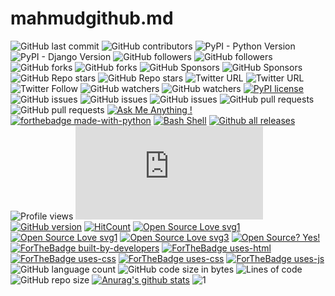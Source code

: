 # mahmudgithub.md

![GitHub last commit](https://img.shields.io/github/last-commit/mahmudgithub/Django-React-CRUD-Operation?logo=github&style=plastic) 
![GitHub contributors](https://img.shields.io/github/contributors/mahmudgithub/Django-React-CRUD-Operation?logo=github&style=plastic)
![PyPI - Python Version](https://img.shields.io/pypi/pyversions/django?logo=github)
![PyPI - Django Version](https://img.shields.io/pypi/djversions/djangorestframework?logo=github&style=for-the-badge)
![GitHub followers](https://img.shields.io/github/followers/mahmudgithub?logo=github&style=social)
![GitHub followers](https://img.shields.io/github/followers/mahmudgithub?style=plastic) 
![GitHub forks](https://img.shields.io/github/forks/mahmudgithub/Django-React-CRUD-Operation?style=social)
![GitHub forks](https://img.shields.io/github/forks/mahmudgithub/Django-React-CRUD-Operation?logo=github&style=plastic)
![GitHub Sponsors](https://img.shields.io/github/sponsors/mahmudgithub?logo=github&style=social) 
![GitHub Sponsors](https://img.shields.io/github/sponsors/mahmudgithub?logo=github&style=plastic)
![GitHub Repo stars](https://img.shields.io/github/stars/mahmudgithub/Django-React-CRUD-Operation?logo=github&style=social)
![GitHub Repo stars](https://img.shields.io/github/stars/mahmudgithub/Django-React-CRUD-Operation?logo=github&style=plastic)
![Twitter URL](https://img.shields.io/twitter/url?logo=twitter&style=social&url=https%3A%2F%2Ftwitter.com%2FMahmud_Hossain5)
![Twitter URL](https://img.shields.io/twitter/url?logo=twitter&style=plastic&url=https%3A%2F%2Ftwitter.com%2FMahmud_Hossain5)
![Twitter Follow](https://img.shields.io/twitter/follow/Mahmud_Hossain5?logo=twitter&style=plastic)
![GitHub watchers](https://img.shields.io/github/watchers/mahmudgithub/Django-React-CRUD-Operation?logo=github&style=social) 
![GitHub watchers](https://img.shields.io/github/watchers/mahmudgithub/Django-React-CRUD-Operation?logo=github&style=plastic)
[![PyPI license](https://img.shields.io/pypi/l/ansicolortags.svg)](https://pypi.python.org/pypi/ansicolortags/) 
![GitHub issues](https://img.shields.io/github/issues/mahmudgithub/Django-React-CRUD-Operation?logo=github&style=social) 
![GitHub issues](https://img.shields.io/github/issues/mahmudgithub/Django-React-CRUD-Operation?logo=github&style=plastic)
![GitHub issues](https://img.shields.io/github/issues-raw/mahmudgithub/Django-React-CRUD-Operation?logo=github&style=plastic) 
![GitHub pull requests](https://img.shields.io/github/issues-pr/mahmudgithub/Django-React-CRUD-Operation?logo=github&style=social) 
![GitHub pull requests](https://img.shields.io/github/issues-pr/mahmudgithub/Django-React-CRUD-Operation?logo=github&style=plastic)
[![Ask Me Anything !](https://img.shields.io/badge/Ask%20me-anything-1abc9c.svg)](https://GitHub.com/mahmudgithub/Django-React-CRUD-Operation) 
[![forthebadge made-with-python](http://ForTheBadge.com/images/badges/made-with-python.svg)](https://www.python.org/) 
[![Bash Shell](https://badges.frapsoft.com/bash/v1/bash.png?v=103)](https://github.com/ellerbrock/open-source-badges/)
[![Github all releases](https://img.shields.io/github/downloads/Naereen/StrapDown.js/total.svg)](https://GitHub.com/mahmudgithub/StrapDown.js/releases/)
![Profile views](https://gpvc.arturio.dev/mahmudgithub)
[![Only 32 Kb](https://badge-size.herokuapp.com/Naereen/StrapDown.js/master/strapdown.min.js)](https://github.com/Naereen/StrapDown.js/blob/master/strapdown.min.js)
[![GitHub version](https://badge.fury.io/gh/Naereen%2FStrapDown.js.svg)](https://github.com/Naereen/StrapDown.js)
[![HitCount](http://hits.dwyl.io/Naereen/badges.svg)](http://hits.dwyl.io/Naereen/badges)
[![Open Source Love svg1](https://badges.frapsoft.com/os/v1/open-source.svg?v=103)](https://github.com/ellerbrock/open-source-badges/)[![Open Source Love svg1](https://badges.frapsoft.com/os/v1/open-source.svg?v=103)](https://github.com/ellerbrock/open-source-badges/)
[![Open Source Love svg3](https://badges.frapsoft.com/os/v3/open-source.svg?v=103)](https://github.com/ellerbrock/open-source-badges/)
[![Open Source? Yes!](https://badgen.net/badge/Open%20Source%20%3F/Yes%21/blue?icon=github)](https://github.com/Naereen/badges/)
[![ForTheBadge built-by-developers](http://ForTheBadge.com/images/badges/built-by-developers.svg)](https://GitHub.com/Naereen/)
[![ForTheBadge uses-html](http://ForTheBadge.com/images/badges/uses-html.svg)](http://ForTheBadge.com)[![ForTheBadge uses-css](http://ForTheBadge.com/images/badges/uses-css.svg)](http://ForTheBadge.com)
[![ForTheBadge uses-css](http://ForTheBadge.com/images/badges/uses-css.svg)](http://ForTheBadge.com)
[![ForTheBadge uses-js](http://ForTheBadge.com/images/badges/uses-js.svg)](http://ForTheBadge.com)
![GitHub language count](https://img.shields.io/github/languages/count/mahmudgithub/Django-React-CRUD-Operation)
![GitHub code size in bytes](https://img.shields.io/github/languages/code-size/mahmudgithub/Django-React-CRUD-Operation)
![Lines of code](https://img.shields.io/tokei/lines/github/mahmudgithub/Django-React-CRUD-Operation)
![GitHub repo size](https://img.shields.io/github/repo-size/mahmudgithub/Django-React-CRUD-Operation)
[![Anurag's github stats](https://github-readme-stats.vercel.app/api?username=Naereen&theme=blue-green)](https://github.com/anuraghazra/github-readme-stats)
![1](https://github-readme-stats.vercel.app/api/top-langs/?username=Naereen&theme=blue-green)
